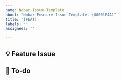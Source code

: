 ```yaml
---
name: Nobar Issue Template
about: "Nobar Feature Issue Template. \U0001F4A1"
title: '[FEAT]'
labels: ''
assignees: ''

---
```


## 💡 Feature Issue
<!-- 관련 이슈에 대해 설명해주세요. -->

## 🌿  To-do
<!-- 해야 할 일들을 적어주세요. -->
